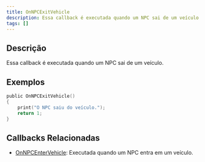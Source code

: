 ```yaml
---
title: OnNPCExitVehicle
description: Essa callback é executada quando um NPC sai de um veículo.
tags: []
---
```


## Descrição

Essa callback é executada quando um NPC sai de um veículo.


## Exemplos

```c
public OnNPCExitVehicle()
{
    print("O NPC saiu do veículo.");
    return 1;
}
```

## Callbacks Relacionadas

- [OnNPCEnterVehicle](../callbacks/OnNPCEnterVehicle): Executada quando um NPC entra em um veículo.
